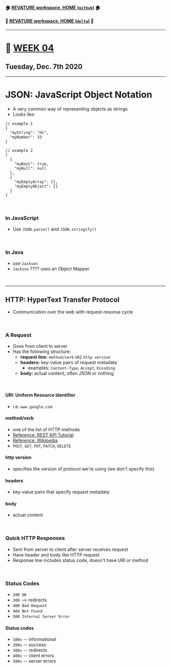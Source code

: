 #### :house: [REVATURE workspace, HOME (`github`)](https://github.com/joedonline/REVATURE__workspace)  :house:
#### :house_with_garden: [REVATURE workspace, HOME (`delta`)](https://github.com/deltachannel/REVATURE__workspace) :house_with_garden:
---
# :calendar: [WEEK 04](https://github.com/joedonline/REVATURE__workspace/tree/master/WEEK__04)
## Tuesday, Dec. 7th 2020

---
# JSON: JavaScript Object Notation
- A very common way of representing objects as strings
- Looks like:

```
// example 1
{
  "myString": "Hi",
  "myNumber": 33
}

// example 2
[
  {
    "myBool": true,
    "myNull": null
  },
  {
    "myEmptyArray": [],
    "myEmptyObject": {}
  }
]
```

<br>

### In JavaScript
- Use `JSON.parse()` and `JSON.stringify()`

<br>

### In Java
- use `Jackson`
- `Jackson` ???? uses an Object Mapper

<br>

---
## HTTP: HyperText Transfer Protocol
- Communication over the web with request-resonse cycle

<br>

### A Request
- Goes from client to server
- Has the following structure:
  * **request line:** `method/verb` `URI` `http version`
  * **headers:** key-value pairs of request metadata
    - examples: `Content-Type`, `Accept`, `Encoding`
  * **body:** actual content, often JSON or nothing

<br>

#### URI: Uniform Resource Identifier
- i.e. `www.google.com`

#### method/verb
- one of the list of HTTP methods
- [Reference: REST API Tutorial](https://www.restapitutorial.com/lessons/httpmethods.html)
- [Reference: Wikipedia](https://en.wikipedia.org/wiki/Hypertext_Transfer_Protocol)
- `POST`, `GET`, `PUT`, `PATCH`, `DELETE`

#### http version
- specifies the version of protocol we're using (we don't specify this)

#### headers
- key-value pairs that specify request metadata

#### body
- actual content

<br>

### Quick HTTP Responses
- Sent from server to client after server receives request
- Have header and body like HTTP request
- Response line includes status code, doesn't have URI or method

<br>

### Status Codes
- `200 OK`
- `300` --> redirects
- `400 Bad Request`
- `404 Not Found`
- `500 Internal Server Error` 

#### Status codes
- `100s` -- informational
- `200s` -- success
- `300s` -- redirects
- `400s` -- client errors
- `500s` -- server errors
